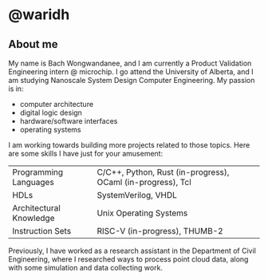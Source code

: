 # @waridh

## About me

My name is Bach Wongwandanee, and I am currently a Product Validation Engineering intern @ microchip. I go attend
the University of Alberta, and I am studying Nanoscale System Design Computer Engineering. My passion is in:
- computer architecture
- digital logic design
- hardware/software interfaces
- operating systems

I am working towards building more projects related to those topics. Here are some skills I have just for your amusement:

|  |  |
| --- | --- |
| Programming Languages | C/C++, Python, Rust (in-progress), OCaml (in-progress), Tcl |
| HDLs | SystemVerilog, VHDL |
| Architectural Knowledge | Unix Operating Systems |
| Instruction Sets | RISC-V (in-progress), THUMB-2 |

Previously, I have worked as a research assistant in the Department of Civil Engineering, where I researched
ways to process point cloud data, along with some simulation and data collecting work.

<!---
waridh/waridh is a ✨ special ✨ repository because its `README.md` (this file) appears on your GitHub profile.
You can click the Preview link to take a look at your changes.
--->
